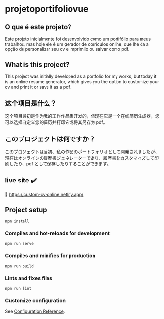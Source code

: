 # projetoportifoliovue

## O que é este projeto?  

Este projeto inicialmente foi desenvolvido como um portifólio para meus trabalhos, mas hoje ele é um gerador de corrículos online, que lhe da a opção de personalizar seu cv e imprimilo ou salvar como pdf.

## What is this project?

This project was initially developed as a portfolio for my works, but today it is an online resume generator, which gives you the option to customize your cv and print it or save it as a pdf.

## 这个项目是什么？

这个项目最初是作为我的工作作品集开发的，但现在它是一个在线简历生成器，您可以选择自定义您的简历并打印它或将其另存为 pdf。

## このプロジェクトは何ですか？

このプロジェクトは当初、私の作品のポートフォリオとして開発されましたが、現在はオンラインの履歴書ジェネレーターであり、履歴書をカスタマイズして印刷したり、pdf として保存したりすることができます。


## live site :heavy_check_mark:
:link: https://custom-cv-online.netlify.app/


## Project setup
```
npm install
```

### Compiles and hot-reloads for development
```
npm run serve
```

### Compiles and minifies for production
```
npm run build
```

### Lints and fixes files
```
npm run lint
```

### Customize configuration
See [Configuration Reference](https://cli.vuejs.org/config/).
